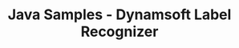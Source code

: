 ---
layout: default-layout
title:  Java Samples - Dynamsoft Label Recognizer
description: This is the Java samples page of Dynamsoft Label Recognizer.
keywords: samples, Java
needAutoGenerateSidebar: true
---